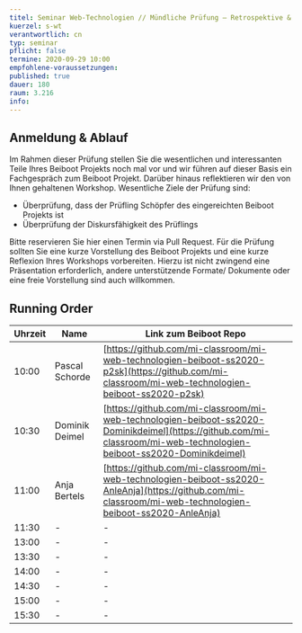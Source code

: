 ```yaml
---
titel: Seminar Web-Technologien // Mündliche Prüfung – Retrospektive & Vorstellungen von Beiboot Projekt und Workshop
kuerzel: s-wt
verantwortlich: cn
typ: seminar
pflicht: false
termine: 2020-09-29 10:00
empfohlene-voraussetzungen: 
published: true
dauer: 180
raum: 3.216
info: 
---
```


## Anmeldung & Ablauf
Im Rahmen dieser Prüfung stellen Sie die wesentlichen und interessanten Teile Ihres Beiboot Projekts noch mal vor und wir führen auf dieser Basis ein Fachgespräch zum Beiboot Projekt. Darüber hinaus reflektieren wir den von Ihnen gehaltenen Workshop. Wesentliche Ziele der Prüfung sind:
- Überprüfung, dass der Prüfling Schöpfer des eingereichten Beiboot Projekts ist
- Überprüfung der Diskursfähigkeit des Prüflings

Bitte reservieren Sie hier einen Termin via Pull Request. Für die Prüfung sollten Sie eine kurze Vorstellung des Beiboot Projekts und eine kurze Reflexion Ihres Workshops vorbereiten. Hierzu ist nicht zwingend eine Präsentation erforderlich, andere unterstützende Formate/ Dokumente oder eine freie Vorstellung sind auch willkommen.

## Running Order

| Uhrzeit |Name |Link zum Beiboot Repo|
| --- | --- | --- |
|10:00| Pascal Schorde | [https://github.com/mi-classroom/mi-web-technologien-beiboot-ss2020-p2sk](https://github.com/mi-classroom/mi-web-technologien-beiboot-ss2020-p2sk) |
|10:30 | Dominik Deimel | [https://github.com/mi-classroom/mi-web-technologien-beiboot-ss2020-Dominikdeimel](https://github.com/mi-classroom/mi-web-technologien-beiboot-ss2020-Dominikdeimel) |
|11:00 | Anja Bertels |  [https://github.com/mi-classroom/mi-web-technologien-beiboot-ss2020-AnleAnja](https://github.com/mi-classroom/mi-web-technologien-beiboot-ss2020-AnleAnja)
|11:30 | - | - |
|13:00 | - | - |
|13:30 | - | - |
|14:00 | - | - |
|14:30 | - | - |
|15:00 | - | - |
|15:30 | - | - |
